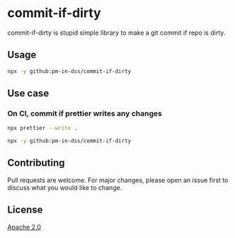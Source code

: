 # commit-if-dirty

commit-if-dirty is stupid simple library to make a git commit if repo is dirty.

## Usage

```bash
npx -y github:pm-in-dss/commit-if-dirty
```

## Use case

### On CI, commit if prettier writes any changes

```bash
npx prettier --write .

npx -y github:pm-in-dss/commit-if-dirty
```

## Contributing
Pull requests are welcome. For major changes, please open an issue first to discuss what you would like to change.

## License
[Apache 2.0](https://choosealicense.com/licenses/apache-2.0/)
